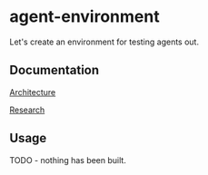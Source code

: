 # agent-environment

Let's create an environment for testing agents out.

## Documentation

[Architecture](./docs/architecture.md)

[Research](./docs/research.md)

## Usage

TODO - nothing has been built.

